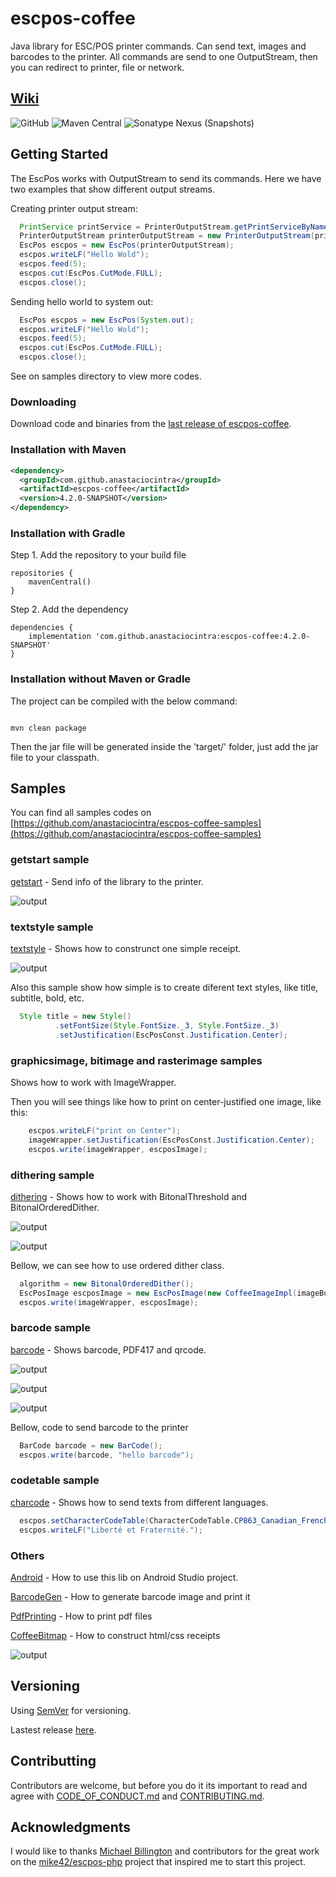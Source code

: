 
# escpos-coffee

Java library for ESC/POS printer commands. Can send text, images and barcodes to the printer.
All commands are send to one OutputStream, then you can redirect to printer, file or network.
## [Wiki](https://github.com/anastaciocintra/escpos-coffee/wiki)




![GitHub](https://img.shields.io/github/license/anastaciocintra/escpos-coffee)
![Maven Central](https://img.shields.io/maven-central/v/com.github.anastaciocintra/escpos-coffee)
![Sonatype Nexus (Snapshots)](https://img.shields.io/nexus/s/com.github.anastaciocintra/escpos-coffee?server=https%3A%2F%2Foss.sonatype.org)

## Getting Started
The EscPos works with OutputStream to send its commands. Here we have two examples that show different output streams.

Creating printer output stream:
```java
  PrintService printService = PrinterOutputStream.getPrintServiceByName("printerName");
  PrinterOutputStream printerOutputStream = new PrinterOutputStream(printService);
  EscPos escpos = new EscPos(printerOutputStream);
  escpos.writeLF("Hello Wold");
  escpos.feed(5);
  escpos.cut(EscPos.CutMode.FULL);
  escpos.close();

```

Sending hello world to system out:
```java
  EscPos escpos = new EscPos(System.out);
  escpos.writeLF("Hello Wold");
  escpos.feed(5);
  escpos.cut(EscPos.CutMode.FULL);
  escpos.close();
```
See on samples directory to view more codes.



### Downloading
Download code and binaries from the [last release of escpos-coffee](https://github.com/anastaciocintra/escpos-coffee/releases/latest).

### Installation with Maven 

```xml
<dependency>
  <groupId>com.github.anastaciocintra</groupId>
  <artifactId>escpos-coffee</artifactId>
  <version>4.2.0-SNAPSHOT</version>
</dependency>
```

### Installation with Gradle 

Step 1. Add the repository to your build file
```
repositories {
    mavenCentral()
}
```

Step 2. Add the dependency
```
dependencies {
    implementation 'com.github.anastaciocintra:escpos-coffee:4.2.0-SNAPSHOT'
}
```


### Installation without Maven or Gradle

The project can be compiled with the below command:

```

mvn clean package

```

Then the jar file will be generated inside the 'target/' folder, just add the jar file to your classpath.


## Samples

You can find all samples codes on [https://github.com/anastaciocintra/escpos-coffee-samples](https://github.com/anastaciocintra/escpos-coffee-samples) 


### getstart sample
[getstart](https://github.com/anastaciocintra/escpos-coffee-samples/tree/master/usual/getstart) - Send info of the library to the printer.

![output](sample_images/info.png?raw=true "output")


### textstyle sample
[textstyle](https://github.com/anastaciocintra/escpos-coffee-samples/tree/master/usual/textstyle) - Shows how to construnct one simple receipt.

![output](sample_images/style.png?raw=true "output")


Also this sample show how simple is to create diferent text styles, like title, subtitle, bold, etc.


```java
  Style title = new Style()
          .setFontSize(Style.FontSize._3, Style.FontSize._3)
          .setJustification(EscPosConst.Justification.Center);
```



### graphicsimage, bitimage and rasterimage samples

Shows how to work with ImageWrapper.

Then you will see things like how to print on center-justified one image, like this: 

```java
    escpos.writeLF("print on Center");
    imageWrapper.setJustification(EscPosConst.Justification.Center);
    escpos.write(imageWrapper, escposImage);
```

### dithering sample
[dithering](https://github.com/anastaciocintra/escpos-coffee-samples/tree/master/usual/dithering) - 
Shows how to work with BitonalThreshold and BitonalOrderedDither. 

![output](sample_images/threshould.png?raw=true "output")

![output](sample_images/ordered_dither.png?raw=true "output")


Bellow, we can see how to use ordered dither class.

```java
  algorithm = new BitonalOrderedDither();
  EscPosImage escposImage = new EscPosImage(new CoffeeImageImpl(imageBufferedImage), algorithm);     
  escpos.write(imageWrapper, escposImage);

```
### barcode sample
[barcode](https://github.com/anastaciocintra/escpos-coffee-samples/tree/master/usual/barcode) - 
Shows barcode, PDF417 and qrcode.

![output](sample_images/barcode.png?raw=true "output")

![output](sample_images/qrcode.png?raw=true "output")

![output](sample_images/pdf417.png?raw=true "output")


Bellow, code to send barcode to the printer

```java
  BarCode barcode = new BarCode();
  escpos.write(barcode, "hello barcode");
```

### codetable  sample
[charcode](https://github.com/anastaciocintra/escpos-coffee-samples/tree/master/usual/charcode) - 
Shows how to send texts from different languages.

```java
  escpos.setCharacterCodeTable(CharacterCodeTable.CP863_Canadian_French);
  escpos.writeLF("Liberté et Fraternité.");
```

### Others
[Android](https://github.com/anastaciocintra/escpos-coffee-samples/tree/master/miscellaneous/AndroidImage) - How to use this lib on Android Studio project.

[BarcodeGen](https://github.com/anastaciocintra/escpos-coffee-samples/tree/master/miscellaneous/BarcodeGen) - How to generate barcode image and print it

[PdfPrinting](https://github.com/anastaciocintra/escpos-coffee-samples/tree/master/miscellaneous/PdfPrinting) - How to print pdf files

[CoffeeBitmap](https://github.com/anastaciocintra/escpos-coffee-samples/tree/master/miscellaneous/CoffeeBitmap) - How to construct html/css receipts

![output](sample_images/htmlcss.png?raw=true "output")


## Versioning

Using [SemVer](https://semver.org) for versioning.

Lastest release [here](https://github.com/anastaciocintra/escpos-coffee/releases/latest).


## Contributting 
Contributors are welcome, 
but before you do it its important to read and agree with [CODE_OF_CONDUCT.md](https://github.com/anastaciocintra/escpos-coffee/blob/master/CODE_OF_CONDUCT.md) and [CONTRIBUTING.md](https://github.com/anastaciocintra/escpos-coffee/blob/master/CONTRIBUTING.md).

## Acknowledgments
I would like to thanks [Michael Billington](https://github.com/mike42) and contributors for the great work on the [mike42/escpos-php](https://github.com/mike42/escpos-php) project that inspired me to start this project.
